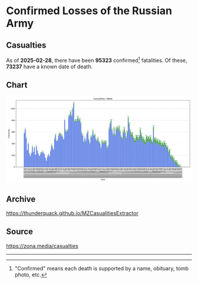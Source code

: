 
# Confirmed Losses of the Russian Army

## Casualties

As of **2025-02-28**, there have been **95323** confirmed[^1] fatalities.
Of these, **73237** have a known date of death.

## Chart

![7-Day Intervals Bar Chart](./docs/7days.svg)

## Archive

https://thunderquack.github.io/MZCasualitiesExtractor

## Source

https://zona.media/casualties

---

[^1]: "Confirmed" means each death is supported by a name, obituary, tomb photo, etc.
